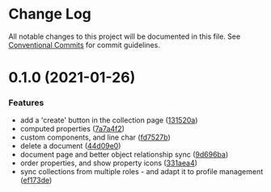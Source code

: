 # Change Log

All notable changes to this project will be documented in this file.
See [Conventional Commits](https://conventionalcommits.org) for commit guidelines.

# 0.1.0 (2021-01-26)


### Features

* add a 'create' button in the collection page ([131520a](https://github.com/platyplus/platydev/commit/131520a88bfce77c15303b9edacc4e7fe33cecf8))
* computed properties ([7a7a4f2](https://github.com/platyplus/platydev/commit/7a7a4f2bab688420fc8397cd56c9f7e0abbf9e6f))
* custom components, and line char ([fd7527b](https://github.com/platyplus/platydev/commit/fd7527b566a36b9bd0dc540f183529993cb4f664))
* delete a document ([44d09e0](https://github.com/platyplus/platydev/commit/44d09e0dfc9e364b12b79c4fbe465e99ee9f8fad))
* document page and better object relationship sync ([9d696ba](https://github.com/platyplus/platydev/commit/9d696baa9229173a1a60d111e2e296fcad54376f))
* order properties, and show property icons ([331aea4](https://github.com/platyplus/platydev/commit/331aea48bd83b12b8d5f724187275db9f673ba45))
* sync collections from multiple roles - and adapt it to profile management ([ef173de](https://github.com/platyplus/platydev/commit/ef173decfe4c549214affce8fe83bf085bde65a8))
